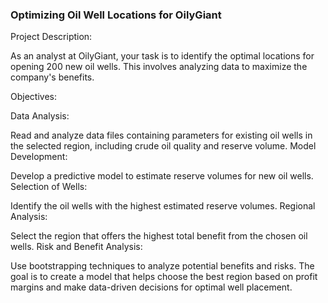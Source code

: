 ### Optimizing Oil Well Locations for OilyGiant

Project Description:

As an analyst at OilyGiant, your task is to identify the optimal locations for opening 200 new oil wells. This involves analyzing data to maximize the company's benefits.

Objectives:

Data Analysis:

Read and analyze data files containing parameters for existing oil wells in the selected region, including crude oil quality and reserve volume.
Model Development:

Develop a predictive model to estimate reserve volumes for new oil wells.
Selection of Wells:

Identify the oil wells with the highest estimated reserve volumes.
Regional Analysis:

Select the region that offers the highest total benefit from the chosen oil wells.
Risk and Benefit Analysis:

Use bootstrapping techniques to analyze potential benefits and risks.
The goal is to create a model that helps choose the best region based on profit margins and make data-driven decisions for optimal well placement.
